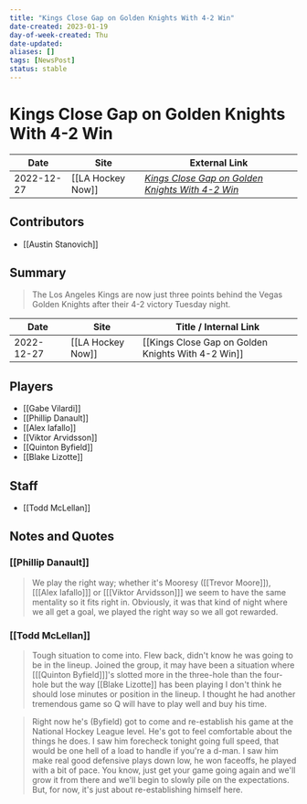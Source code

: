 ```yaml
---
title: "Kings Close Gap on Golden Knights With 4-2 Win"
date-created: 2023-01-19
day-of-week-created: Thu
date-updated: 
aliases: []
tags: [NewsPost]
status: stable
---
```


# Kings Close Gap on Golden Knights With 4-2 Win

| Date       | Site              | External Link                                                                                                                                               |
| ---------- | ----------------- | ----------------------------------------------------------------------------------------------------------------------------------------------------------- |
| 2022-12-27 | [[LA Hockey Now]] | [*Kings Close Gap on Golden Knights With 4-2 Win*](https://www.lahockeynow.com/2022/12/27/los-angeles-kings-close-gap-on-vegas-golden-knights-with-4-2-win) |

## Contributors
- [[Austin Stanovich]]

## Summary
> The Los Angeles Kings are now just three points behind the Vegas Golden Knights after their 4-2 victory Tuesday night. 

| Date       | Site              | Title / Internal Link                              |
| ---------- | ----------------- | -------------------------------------------------- |
| 2022-12-27 | [[LA Hockey Now]] | [[Kings Close Gap on Golden Knights With 4-2 Win]] |

## Players
- [[Gabe Vilardi]]
- [[Phillip Danault]]
- [[Alex Iafallo]]
- [[Viktor Arvidsson]]
- [[Quinton Byfield]]
- [[Blake Lizotte]]

## Staff
- [[Todd McLellan]]

## Notes and Quotes
### [[Phillip Danault]]
> We play the right way; whether it's Mooresy ([[Trevor Moore]]), \[[[Alex Iafallo]]] or \[[[Viktor Arvidsson]]] we seem to have the same mentality so it fits right in. Obviously, it was that kind of night where we all get a goal, we played the right way so we all got rewarded. 

### [[Todd McLellan]]
> Tough situation to come into. Flew back, didn't know he was going to be in the lineup. Joined the group, it may have been a situation where \[[[Quinton Byfield]]]'s slotted more in the three-hole than the four-hole but the way [[Blake Lizotte]] has been playing I don't think he should lose minutes or position in the lineup. I thought he had another tremendous game so Q will have to play well and buy his time.

> Right now he's (Byfield) got to come and re-establish his game at the National Hockey League level. He's got to feel comfortable about the things he does. I saw him forecheck tonight going full speed, that would be one hell of a load to handle if you're a d-man. I saw him make real good defensive plays down low, he won faceoffs, he played with a bit of pace. You know, just get your game going again and we'll grow it from there and we'll begin to slowly pile on the expectations. But, for now, it's just about re-establishing himself here.

